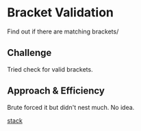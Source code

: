# Bracket Validation
Find out if there are matching brackets/

## Challenge
Tried check for valid brackets. 

## Approach & Efficiency
Brute forced it but didn't nest much. No idea.

[stack](./assets/stack.jpg)
